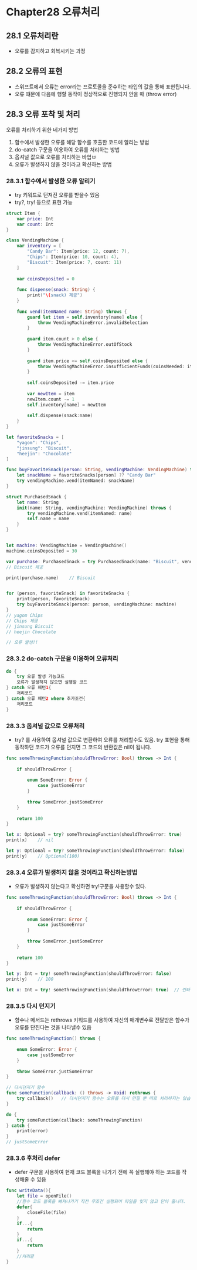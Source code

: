 # Chapter28 오류처리

## 28.1 오류처리란

- 오류를 감지하고 회복시키는 과정

## 28.2 오류의 표현

- 스위프트에서 오류는 error라는 프로토콜을 준수하는 타입의 값을 통해 표현됩니다.
- 오류 떄문에 다음에 행할 동작이 정상적으로 진행되지 안을 때 (throw error)

## 28.3 오류 포착 및 처리

오류를 처리하기 위한 네가지 방법
1. 함수에서 발생한 오류를 해당 함수를 호출한 코드에 알리는 방법
2. do-catch 구문을 이용하여 오류를 처리하는 방법
3. 옵셔널 값으로 오류를 처리하는 바업ㅂ
4. 오류가 발생하지 않을 것이라고 확신하는 방법

### 28.3.1 함수에서 발생한 오류 알리기

- try 키워드로 던져진 오류를 받을수 있음 
- try?, try! 등으로 표현 가능

```swift
struct Item {
    var price: Int
    var count: Int
}

class VendingMachine {
    var inventory = [
        "Candy Bar": Item(price: 12, count: 7),
        "Chips": Item(price: 10, count: 4),
        "Biscuit": Item(price: 7, count: 11)
    ]
    
    var coinsDeposited = 0
    
    func dispense(snack: String) {
        print("\(snack) 제공")
    }
    
    func vend(itemNamed name: String) throws {
        guard let item = self.inventory[name] else {
            throw VendingMachineError.invalidSelection
        }
        
        guard item.count > 0 else {
            throw VendingMachineError.outOfStock
        }
        
        guard item.price <= self.coinsDeposited else {
            throw VendingMachineError.insufficientFunds(coinsNeeded: item.price - self.coinsDeposited)
        }
        
        self.coinsDeposited -= item.price
        
        var newItem = item
        newItem.count -= 1
        self.inventory[name] = newItem
        
        self.dispense(snack:name)
    }
}

let favoriteSnacks = [
    "yagom": "Chips",
    "jinsung": "Biscuit",
    "heejin": "Chocolate"
]

func buyFavoriteSnack(person: String, vendingMachine: VendingMachine) throws {
    let snackName = favoriteSnacks[person] ?? "Candy Bar"
    try vendingMachine.vend(itemNamed: snackName)
}

struct PurchasedSnack {
    let name: String
    init(name: String, vendingMachine: VendingMachine) throws {
        try vendingMachine.vend(itemNamed: name)
        self.name = name
    }
}


let machine: VendingMachine = VendingMachine()
machine.coinsDeposited = 30

var purchase: PurchasedSnack = try PurchasedSnack(name: "Biscuit", vendingMachine: machine)
// Biscuit 제공

print(purchase.name)    // Biscuit


for (person, favoriteSnack) in favoriteSnacks {
    print(person, favoriteSnack)
    try buyFavoriteSnack(person: person, vendingMachine: machine)
}
// yagom Chips
// Chips 제공
// jinsung Biscuit
// heejin Chocolate

// 오류 발생!!
```

### 28.3.2 do-catch 구문을 이용하여 오류처리

```swift
do {
	try 오류 발생 가능코드
	오류가 발생하지 않으면 실행할 코드
} catch 오류 패턴1{
	처리코드
} catch 오류 패턴2 where 추가조건{
	처리코드
}
```

### 28.3.3 옵셔널 값으로 오류처리
- try? 를 사용하여 옵셔널 값으로 변환하여 오류를 처리할수도 있음. try 표현을 통해 동작하던 코드가 오류를 던지면 그 코드의 반환값은 nil이 됩니다.

```swift
func someThrowingFunction(shouldThrowError: Bool) throws -> Int {
    
    if shouldThrowError {
        
        enum SomeError: Error {
            case justSomeError
        }
        
        throw SomeError.justSomeError
    }
    
    return 100
}

let x: Optional = try? someThrowingFunction(shouldThrowError: true)
print(x)    // nil

let y: Optional = try? someThrowingFunction(shouldThrowError: false)
print(y)    // Optional(100)
```

### 28.3.4 오류가 발생하지 않을 것이라고 확신하는방법

- 오류가 발생하지 않는다고 확신하면 try!구문을 사용할수 있다.

```swift
func someThrowingFunction(shouldThrowError: Bool) throws -> Int {
    
    if shouldThrowError {
        
        enum SomeError: Error {
            case justSomeError
        }
        
        throw SomeError.justSomeError
    }
    
    return 100
}

let y: Int = try! someThrowingFunction(shouldThrowError: false)
print(y)    // 100

let x: Int = try! someThrowingFunction(shouldThrowError: true)	// 런타임 오류!!
```

### 28.3.5 다시 던지기

- 함수나 메서드는 rethrows 키워드를 사용하여 자신의 매개변수로 전달받은 함수가오류를 단진다는 것을 나타낼수 있음

```swift
func someThrowingFunction() throws {
    
    enum SomeError: Error {
        case justSomeError
    }
    
    throw SomeError.justSomeError
}

// 다시던지기 함수
func someFunction(callback: () throws -> Void) rethrows {
    try callback()   // 다시던지기 함수는 오류를 다시 던질 뿐 따로 처리하지는 않습니다.
}

do {
    try someFunction(callback: someThrowingFunction)
} catch {
    print(error)
}
// justSomeError
```

### 28.3.6 후처리 defer

- defer 구문을 사용하여 현재 코드 블록을 나가기 전에 꼭 실행해야 하는 코드를 작성해줄 수 있음

```swift
func writeData(){
	let file = openFile()
	//함수 코드 블록을 빠져나가기 직전 무조건 실행되어 파일을 잊지 않고 닫아 줍니다.
	defer{
		closeFile(file)
	}
	if...{
		return
	}
	if...{
		return
	}
	//처리끝
}
```
